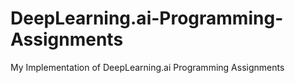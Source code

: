 # DeepLearning.ai-Programming-Assignments
My Implementation of DeepLearning.ai Programming Assignments
